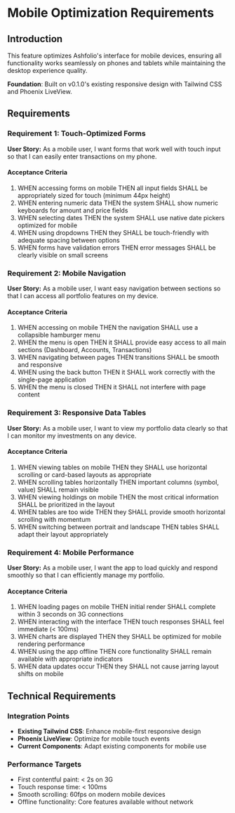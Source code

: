 # Mobile Optimization Requirements

## Introduction

This feature optimizes Ashfolio's interface for mobile devices, ensuring all functionality works seamlessly on phones and tablets while maintaining the desktop experience quality.

**Foundation**: Built on v0.1.0's existing responsive design with Tailwind CSS and Phoenix LiveView.

## Requirements

### Requirement 1: Touch-Optimized Forms

**User Story:** As a mobile user, I want forms that work well with touch input so that I can easily enter transactions on my phone.

#### Acceptance Criteria

1. WHEN accessing forms on mobile THEN all input fields SHALL be appropriately sized for touch (minimum 44px height)
2. WHEN entering numeric data THEN the system SHALL show numeric keyboards for amount and price fields
3. WHEN selecting dates THEN the system SHALL use native date pickers optimized for mobile
4. WHEN using dropdowns THEN they SHALL be touch-friendly with adequate spacing between options
5. WHEN forms have validation errors THEN error messages SHALL be clearly visible on small screens

### Requirement 2: Mobile Navigation

**User Story:** As a mobile user, I want easy navigation between sections so that I can access all portfolio features on my device.

#### Acceptance Criteria

1. WHEN accessing on mobile THEN the navigation SHALL use a collapsible hamburger menu
2. WHEN the menu is open THEN it SHALL provide easy access to all main sections (Dashboard, Accounts, Transactions)
3. WHEN navigating between pages THEN transitions SHALL be smooth and responsive
4. WHEN using the back button THEN it SHALL work correctly with the single-page application
5. WHEN the menu is closed THEN it SHALL not interfere with page content

### Requirement 3: Responsive Data Tables

**User Story:** As a mobile user, I want to view my portfolio data clearly so that I can monitor my investments on any device.

#### Acceptance Criteria

1. WHEN viewing tables on mobile THEN they SHALL use horizontal scrolling or card-based layouts as appropriate
2. WHEN scrolling tables horizontally THEN important columns (symbol, value) SHALL remain visible
3. WHEN viewing holdings on mobile THEN the most critical information SHALL be prioritized in the layout
4. WHEN tables are too wide THEN they SHALL provide smooth horizontal scrolling with momentum
5. WHEN switching between portrait and landscape THEN tables SHALL adapt their layout appropriately

### Requirement 4: Mobile Performance

**User Story:** As a mobile user, I want the app to load quickly and respond smoothly so that I can efficiently manage my portfolio.

#### Acceptance Criteria

1. WHEN loading pages on mobile THEN initial render SHALL complete within 3 seconds on 3G connections
2. WHEN interacting with the interface THEN touch responses SHALL feel immediate (< 100ms)
3. WHEN charts are displayed THEN they SHALL be optimized for mobile rendering performance
4. WHEN using the app offline THEN core functionality SHALL remain available with appropriate indicators
5. WHEN data updates occur THEN they SHALL not cause jarring layout shifts on mobile

## Technical Requirements

### Integration Points

- **Existing Tailwind CSS**: Enhance mobile-first responsive design
- **Phoenix LiveView**: Optimize for mobile touch events
- **Current Components**: Adapt existing components for mobile use

### Performance Targets

- First contentful paint: < 2s on 3G
- Touch response time: < 100ms
- Smooth scrolling: 60fps on modern mobile devices
- Offline functionality: Core features available without network
